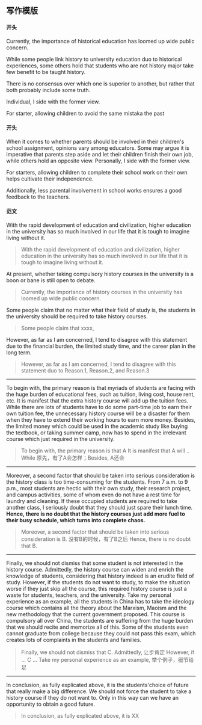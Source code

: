 ## 写作模版
#### 开头

Currently, the importance of historical education has loomed up wide public concern.

While some people link history to university education duo to historical experiences, some others hold that students who are not history major take few benefit to be taught history.

There is no consensus over which one is superior to another, but rather that both probably include some truth.

Individual, I side with the former view.

For starter, allowing children to avoid the same mistaka the past

#### 开头
When it comes to whether parents should be involved in their children's school assignment, opinions vary among educators. Some may argue it is imperative that parents step aside and let their children finish their own job, while others hold an opposite view. Personally, I side with the former view.

For starters, allowing children to complete their school work on their own helps cultivate their independence.

Additionally, less parental involvement in school works ensures a good feedback to the teachers.

#### 范文
With the rapid development of education and civilization, higher education in the university has so much involved in our life that it is tough to imagine living without it.
> With the rapid development of education and civilization, higher education in the university has so much involved in our life that it is tough to imagine living without it.

At present, whether taking compulsory history courses in the university is a boon or bane is still open to debate.
> Currently, the importance of history courses in the university has loomed up wide public concern.

Some people claim that no matter what their field of study is, the students in the university should be required to take history courses.
> Some people claim that xxxx,

However, as far as I am concerned, I tend to disagree with this statement due to the financial burden, the limited study time, and the career plan in the long term.
> However, as far as I am concerned, I tend to disagree with this statement duo to Reason.1, Reason.2, and Reason.3

-----------------------------------------------
To begin with, the primary reason is that myriads of students are facing with the huge burden of educational fees, such as tuition, living cost, house rent, etc. It is manifest that the extra history course will add up the tuition fees. While there are lots of students have to do some part-time job to earn their own tuition fee, the unnecessary history course will be a disaster for them when they have to extend their working hours to earn more money. Besides, the limited money which could be used in the academic study like buying the textbook, or taking summer camp, now has to spend in the irrelevant course which just required in the university.

> To begin with, the primary reason is that A
> It is manifest that A will ..
> While 原先，有了A会怎样；Besides, A还会

-----------------------------------------------
Moreover, a second factor that should be taken into serious consideration is the history class is too time-consuming for the students. From 7 a.m. to 9 p.m., most students are hectic with their own study, their research project, and campus activities, some of whom even do not have a rest time for laundry and cleaning. If these occupied students are required to take another class, I seriously doubt that they should just spare their lunch time. __Hence, there is no doubt that the history courses just add more fuel to their busy schedule, which turns into complete chaos.__

> Moreover, a second factor that should be taken into serious consideration is B.
> 没有B的时候，有了B之后
> Hence, there is no doubt that B.


----------------------------------------------
Finally, we should not dismiss that some student is not interested in the history course. Admittedly, the history course can widen and enrich the knowledge of students, considering that history indeed is an erudite field of study. However, if the students do not want to study, to make the situation worse if they just skip all the course, this required history course is just a waste for students, teachers, and the university. Take my personal experience as an example, all the students in China has to take the ideology course which contains all the theory about the Marxism, Maoism and the new methodology that the current government proposed. This course is compulsory all over China, the students are suffering from the huge burden that we should recite and memorize all of this. Some of the students even cannot graduate from college because they could not pass this exam, which creates lots of complaints in the students and families.

> Finally, we should not dismiss that C.
> Admittedly, 让步肯定
> However, if ... C ...
> Take my personal experience as an example, 举个例子，细节给足

--------------------------------------------
In conclusion, as fully explicated above, it is the students'choice of future that really make a big difference. We should not force the student to take a history course if they do not want to. Only in this way can we have an opportunity to obtain a good future.

> In conclusion, as fully explicated above, it is XX
